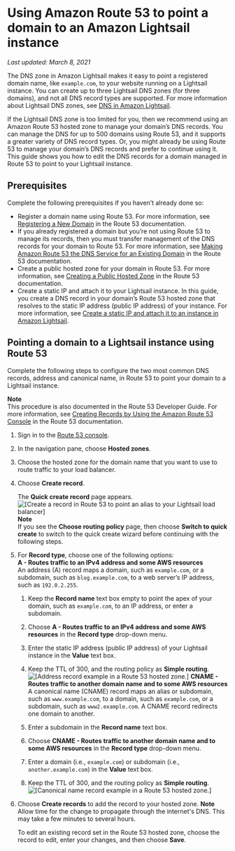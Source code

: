 # Using Amazon Route 53 to point a domain to an Amazon Lightsail instance<a name="amazon-lightsail-using-route-53-to-point-a-domain-to-an-instance"></a>

*Last updated: March 8, 2021*

The DNS zone in Amazon Lightsail makes it easy to point a registered domain name, like `example.com`, to your website running on a Lightsail instance\. You can create up to three Lightsail DNS zones \(for three domains\), and not all DNS record types are supported\. For more information about Lightsail DNS zones, see [DNS in Amazon Lightsail](understanding-dns-in-amazon-lightsail.md)\.

If the Lightsail DNS zone is too limited for you, then we recommend using an Amazon Route 53 hosted zone to manage your domain’s DNS records\. You can manage the DNS for up to 500 domains using Route 53, and it supports a greater variety of DNS record types\. Or, you might already be using Route 53 to manage your domain’s DNS records and prefer to continue using it\. This guide shows you how to edit the DNS records for a domain managed in Route 53 to point to your Lightsail instance\.

## Prerequisites<a name="using-amazon-route-53-prerequisites"></a>

Complete the following prerequisites if you haven’t already done so:
+ Register a domain name using Route 53\. For more information, see [Registering a New Domain](https://docs.aws.amazon.com/Route53/latest/DeveloperGuide/domain-register.html) in the Route 53 documentation\.
+ If you already registered a domain but you’re not using Route 53 to manage its records, then you must transfer management of the DNS records for your domain to Route 53\. For more information, see [Making Amazon Route 53 the DNS Service for an Existing Domain](https://docs.aws.amazon.com/Route53/latest/DeveloperGuide/MigratingDNS.html) in the Route 53 documentation\.
+ Create a public hosted zone for your domain in Route 53\. For more information, see [Creating a Public Hosted Zone](https://docs.aws.amazon.com/Route53/latest/DeveloperGuide/CreatingHostedZone.html) in the Route 53 documentation\.
+ Create a static IP and attach it to your Lightsail instance\. In this guide, you create a DNS record in your domain’s Route 53 hosted zone that resolves to the static IP address \(public IP address\) of your instance\. For more information, see [Create a static IP and attach it to an instance in Amazon Lightsail](lightsail-create-static-ip.md)\.

## Pointing a domain to a Lightsail instance using Route 53<a name="pointing-a-domain-to-a-lightsail-instance-using-route-53"></a>

Complete the following steps to configure the two most common DNS records, address and canonical name, in Route 53 to point your domain to a Lightsail instance\.

**Note**  
This procedure is also documented in the Route 53 Developer Guide\. For more information, see [Creating Records by Using the Amazon Route 53 Console](https://docs.aws.amazon.com/Route53/latest/DeveloperGuide/resource-record-sets-creating.html) in the Route 53 documentation\.

1. Sign in to the [Route 53 console](https://console.aws.amazon.com/route53)\.

1. In the navigation pane, choose **Hosted zones**\.

1. Choose the hosted zone for the domain name that you want to use to route traffic to your load balancer\.

1. Choose **Create record**\.

   The **Quick create record** page appears\.  
![\[Create a record in Route 53 to point an alias to your Lightsail load balancer\]](https://d9yljz1nd5001.cloudfront.net/en_us/cdafd3c2a6d9edfefee89eda217b0068/images/create-record-set-alias-record-route-53-blank.png)
**Note**  
If you see the **Choose routing policy** page, then choose **Switch to quick create** to switch to the quick create wizard before continuing with the following steps\.

1. For **Record type**, choose one of the following options:  
**A \- Routes traffic to an IPv4 address and some AWS resources**  
An address \(A\) record maps a domain, such as `example.com`, or a subdomain, such as `blog.example.com`, to a web server’s IP address, such as `192.0.2.255`\.  

   1. Keep the **Record name** text box empty to point the apex of your domain, such as `example.com`, to an IP address, or enter a subdomain\.

   1. Choose **A \- Routes traffic to an IPv4 address and some AWS resources** in the **Record type** drop\-down menu\.

   1. Enter the static IP address \(public IP address\) of your Lightsail instance in the **Value** text box\.

   1. Keep the TTL of 300, and the routing policy as **Simple routing**\.  
![\[Address record example in a Route 53 hosted zone.\]](https://d9yljz1nd5001.cloudfront.net/en_us/cdafd3c2a6d9edfefee89eda217b0068/images/amazon-lightsail-route-53-hosted-zone-a-record.png)
**CNAME \- Routes traffic to another domain name and to some AWS resources**  
A canonical name \(CNAME\) record maps an alias or subdomain, such as `www.example.com`, to a domain, such as `example.com`, or a subdomain, such as `www2.example.com`\. A CNAME record redirects one domain to another\.  

   1. Enter a subdomain in the **Record name** text box\.

   1. Choose **CNAME \- Routes traffic to another domain name and to some AWS resources** in the **Record type** drop\-down menu\.

   1. Enter a domain \(i\.e\., `example.com`\) or subdomain \(i\.e\., `another.example.com`\) in the **Value** text box\.

   1. Keep the TTL of 300, and the routing policy as **Simple routing**\.  
![\[Canonical name record example in a Route 53 hosted zone.\]](https://d9yljz1nd5001.cloudfront.net/en_us/cdafd3c2a6d9edfefee89eda217b0068/images/amazon-lightsail-route-53-hosted-zone-cname-record.png)

1. Choose **Create records** to add the record to your hosted zone\.
**Note**  
Allow time for the change to propagate through the internet's DNS\. This may take a few minutes to several hours\.

   To edit an existing record set in the Route 53 hosted zone, choose the record to edit, enter your changes, and then choose **Save**\.